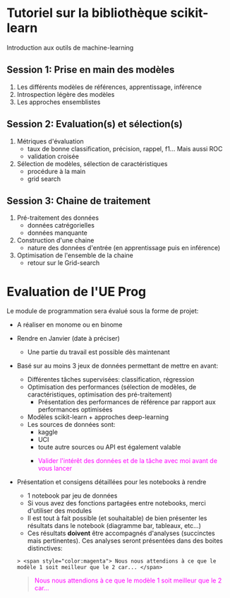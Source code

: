 # Tutoriel sur la bibliothèque scikit-learn

Introduction aux outils de machine-learning

## Session 1: Prise en main des modèles 

1. Les différents modèles de références, apprentissage, inférence
2. Introspection légère des modèles
3. Les approches ensemblistes
 
## Session 2: Evaluation(s) et sélection(s)

1. Métriques d'évaluation
    * taux de bonne classification, précision, rappel, f1... Mais aussi ROC
    * validation croisée
2. Sélection de modèles, sélection de caractéristiques
    * procédure à la main
    * grid search

## Session 3: Chaine de traitement

1. Pré-traitement des données
    * données catrégorielles
    * données manquante
2. Construction d'une chaine
    * nature des données d'entrée (en apprentissage puis en inférence)
3. Optimisation de l'ensemble de la chaine
    * retour sur le Grid-search

# Evaluation de l'UE Prog

Le module de programmation sera évalué sous la forme de projet:
* A réaliser en monome ou en binome
* Rendre en Janvier (date à préciser)
    * Une partie du travail est possible dès maintenant
* Basé sur au moins 3 jeux de données permettant de mettre en avant:
    * Différentes tâches supervisées: classification, régression
    * Optimisation des performances (sélection de modèles, de caractéristiques, optimisation des pré-traitement)
        * Présentation des performances de référence par rapport aux performances optimisées
    * Modèles scikit-learn + approches deep-learning
    * Les sources de données sont:
        * kaggle
        * UCI
        * toute autre sources ou API est également valable
        * <p style="color:magenta"> Valider l'intérêt des données et de la tâche avec moi avant de vous lancer</p>

* Présentation et consigens détaillées pour les notebooks à rendre
    * 1 notebook par jeu de données
    * Si vous avez des fonctions partagées entre notebooks, merci d'utiliser des modules
    * Il est tout à fait possible (et souhaitable) de bien présenter les résultats dans le notebook (diagramme bar, tableaux, etc...)
    * Ces résultats **doivent** être accompagnés d'analyses (succinctes mais pertinentes). Ces analyses seront présentées dans des boites distinctives:
    
    ```
    > <span style="color:magenta"> Nous nous attendions à ce que le modèle 1 soit meilleur que le 2 car... </span>
    ```

    > <span style="color:magenta"> Nous nous attendions à ce que le modèle 1 soit meilleur que le 2 car... </span>

